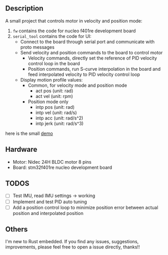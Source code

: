 ## Description

A small project that controls motor in velocity and position mode:
1. `fw` contains the code for nucleo f401re development board
2. `serial_tool` contains the code for UI:
    * Connect to the board through serial port and communicate with proto messages
    * Send velocity and position commands to the board to control motor
        - Velocity commands, directly set the reference of PID velocity control loop in the board
        - Position commands, run S-curve interpolation in the board and feed interpolated velocity to PID velocity control loop
    * Display motion profile values:
        - Common, for velocity mode and position mode
          - act pos (unit: rad)
          - act vel (unit: rpm)
        - Position mode only
          - intp pos (unit: rad)
          - intp vel (unit: rad/s)
          - intp acc (unit: rad/s^2)
          - intp jerk (unit: rad/s^3)
         
here is the small [demo](https://www.youtube.com/watch?v=yFSlLiT1AuA) 
         
## Hardware

- Motor: Nidec 24H BLDC motor 8 pins
- Board: stm32f401re nucleo development board

## TODOS

- [ ] Test IMU, read IMU settings $\to$ working
- [ ] Implement and test PID auto tuning
- [ ] Add a position control loop to minimize position error between actual position and interpolated position

## Others

I'm new to Rust embedded. If you find any issues, suggestions, improvements, please feel free to open a issue directly, thanks!!

